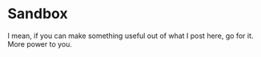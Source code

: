 # Sandbox
I mean, if you can make something useful out of what I post here, go for it. More power to you.
